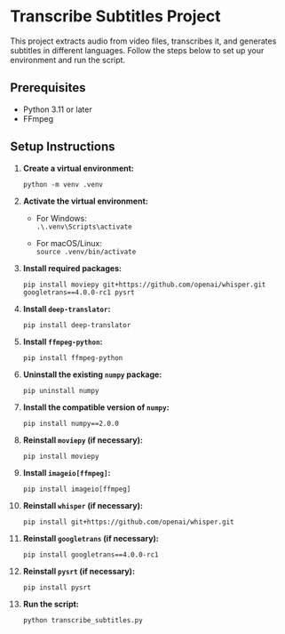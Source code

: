 # Transcribe Subtitles Project

This project extracts audio from video files, transcribes it, and generates subtitles in different languages. Follow the steps below to set up your environment and run the script.

## Prerequisites

- Python 3.11 or later
- FFmpeg

## Setup Instructions

1. **Create a virtual environment:**

   `python -m venv .venv`

2. **Activate the virtual environment:**

   - For Windows:  
     `.\.venv\Scripts\activate`
   
   - For macOS/Linux:  
     `source .venv/bin/activate`

3. **Install required packages:**

   `pip install moviepy git+https://github.com/openai/whisper.git googletrans==4.0.0-rc1 pysrt`

4. **Install `deep-translator`:**

   `pip install deep-translator`

5. **Install `ffmpeg-python`:**

   `pip install ffmpeg-python`

6. **Uninstall the existing `numpy` package:**

   `pip uninstall numpy`

7. **Install the compatible version of `numpy`:**

   `pip install numpy==2.0.0`

8. **Reinstall `moviepy` (if necessary):**

   `pip install moviepy`

9. **Install `imageio[ffmpeg]`:**

   `pip install imageio[ffmpeg]`

10. **Reinstall `whisper` (if necessary):**

    `pip install git+https://github.com/openai/whisper.git`

11. **Reinstall `googletrans` (if necessary):**

    `pip install googletrans==4.0.0-rc1`

12. **Reinstall `pysrt` (if necessary):**

    `pip install pysrt`

13. **Run the script:**

    `python transcribe_subtitles.py`
